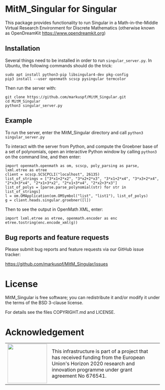 # MitM_Singular for Singular

This package provides functionality to run Singular in a Math-in-the-Middle Virtual
Research Environment for Discrete Mathematics (otherwise known as OpenDreamKit
https://www.opendreamkit.org)

## Installation

Several things need to be installed in order to run `singular_server.py`.  In
Ubuntu, the following commands should do the trick:

    sudo apt install python3-pip libsingular4-dev pkg-config
    pip3 install --user openmath scscp pysingular termcolor

Then run the server with:

    git clone https://github.com/markuspf/MitM_Singular.git
    cd MitM_Singular
    python3 singular_server.py

## Example

To run the server, enter the MitM_Singular directory and call
`python3 singular_server.py`

To interact with the server from Python, and compute the Groebner base of a set
of polynomials, open an interactive Python window by calling `python3` on the
command line, and then enter:

    import openmath.openmath as om, scscp, poly_parsing as parse, lxml.etree as etree
    client = scscp.SCSCPCLI("localhost", 26135)
    list_of_strings = ["3*x1+2*x2", "3*x2+2*x3", "3*x1+2*x4", "3*x3+2*x4", "2*x3+3*x4", "2*x1+3*x2", "2*x1+3*x4", "2*x2+3*x3"]
    list_of_polys = [parse.parse_polynomial(str) for str in list_of_strings]
    l = om.OMApplication(om.OMSymbol("list", "list1"), list_of_polys)
    g = client.heads.singular.groebner([l])

Then to see the output in OpenMath XML, enter:

    import lxml.etree as etree, openmath.encoder as enc
    etree.tostring(enc.encode_xml(g))

## Bug reports and feature requests

Please submit bug reports and feature requests via our GitHub issue tracker:

  <https://github.com/markuspf/MitM_Singular/issues>


# License

MitM_Singular is free software; you can redistribute it and/or modify it under
the terms of the BSD 3-clause license.

For details see the files COPYRIGHT.md and LICENSE.

# Acknowledgement

<table class="none">
<tr>
<td>
  <img src="http://opendreamkit.org/public/logos/Flag_of_Europe.svg" width="128">
</td>
<td>
  This infrastructure is part of a project that has received funding from the
  European Union's Horizon 2020 research and innovation programme under grant
  agreement No 676541.
</td>
</tr>
</table>

